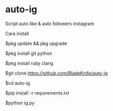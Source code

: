 # auto-ig
Script auto like &amp; auto followers instagram

Cara install

$pkg update && pkg upgrade

$pkg install git python

$pkg install ruby clang

$git clone https://github.com/BladeKnife/auto-ig

$cd auto-ig

$pip install -r requirements.txt

$python ig.py
